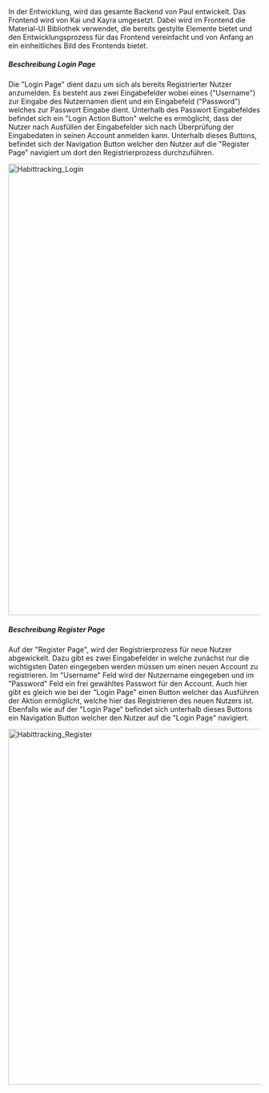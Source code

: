In der Entwicklung, wird das gesamte Backend von Paul entwickelt. Das Frontend wird von Kai und Kayra umgesetzt. Dabei wird im Frontend die Material-UI Bibliothek verwendet, die bereits gestylte Elemente bietet und den Entwicklungsprozess für das Frontend vereinfacht und von Anfang an ein einheitliches Bild des Frontends bietet. 

##### Beschreibung Login Page
Die "Login Page" dient dazu um sich als bereits Registrierter Nutzer anzumelden. Es besteht aus zwei Eingabefelder wobei eines ("Username") zur Eingabe des Nutzernamen dient und ein Eingabefeld ("Password") welches zur Passwort Eingabe dient.
Unterhalb des Passwort Eingabefeldes befindet sich ein "Login Action Button" welche es ermöglicht, dass der Nutzer nach Ausfüllen der Eingabefelder sich nach Überprüfung der Eingabedaten in seinen Account anmelden kann. Unterhalb dieses Buttons, befindet sich der Navigation Button welcher den Nutzer auf die "Register Page" navigiert um dort den Registrierprozess durchzuführen. 

<img width="900" alt="Habittracking_Login" src="https://github.com/Puggingtons/habittrackingblog/assets/109343396/65a3e636-ef16-491a-bade-4e048f148afb">

##### Beschreibung Register Page
Auf der "Register Page", wird der Registrierprozess für neue Nutzer abgewickelt. Dazu gibt es zwei Eingabefelder in welche zunächst nur die wichtigsten Daten eingegeben werden müssen um einen neuen Account zu registrieren. Im "Username" Feld wird der Nutzername eingegeben und im "Password" Feld ein frei gewähltes Passwort für den Account. Auch hier gibt es gleich wie bei der "Login Page" einen Button welcher das Ausführen der Aktion ermöglicht, welche hier das Registrieren des neuen Nutzers ist. Ebenfalls wie auf der "Login Page" befindet sich unterhalb dieses Buttons ein Navigation Button welcher den Nutzer auf die "Login Page" navigiert.

<img width="709" alt="Habittracking_Register" src="https://github.com/Puggingtons/habittrackingblog/assets/109343396/bd9dbe72-2cec-49da-bc7f-8edba3640ff1">

<script src="https://utteranc.es/client.js" repo="Puggingtons/habittrackingblog" issue-term="pathname" theme="github-light" crossorigin="anonymous" async> </script> 
